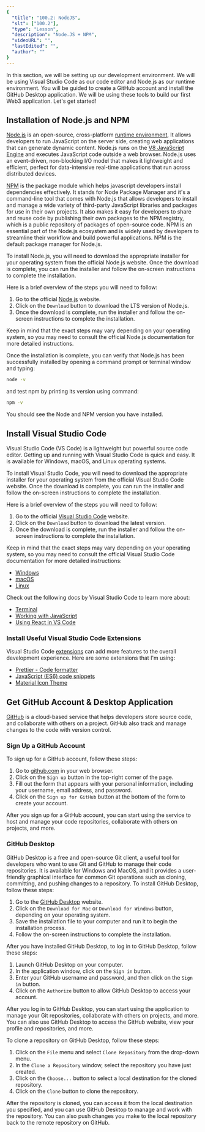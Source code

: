 ```yaml
---
{
  "title": "100.2: NodeJS",
  "slt": ["100.2"],
  "type": "Lesson",
  "description": "Node.JS + NPM",
  "videoURL": "",
  "lastEdited": "",
  "author": ""
}
---
```


In this section, we will be setting up our development environment. We will be using Visual Studio Code as our code editor and Node.js as our runtime environment. You will be guided to create a GitHub account and install the GitHub Desktop application. We will be using these tools to build our first Web3 application. Let's get started!

## Installation of Node.js and NPM

[Node.js](https://nodejs.org/) is an open-source, cross-platform [runtime environment](https://en.wikipedia.org/wiki/Runtime_system), It allows developers to run JavaScript on the server side, creating web applications that can generate dynamic content. Node.js runs on the [V8 JavaScript Engine](<https://en.wikipedia.org/wiki/V8_(JavaScript_engine)>) and executes JavaScript code outside a web browser. Node.js uses an event-driven, non-blocking I/O model that makes it lightweight and efficient, perfect for data-intensive real-time applications that run across distributed devices.

[NPM](https://www.npmjs.com/) is the package module which helps javascript developers install dependencies effectively. It stands for Node Package Manager and it's a command-line tool that comes with Node.js that allows developers to install and manage a wide variety of third-party JavaScript libraries and packages for use in their own projects. It also makes it easy for developers to share and reuse code by publishing their own packages to the NPM registry, which is a public repository of packages of open-source code. NPM is an essential part of the Node.js ecosystem and is widely used by developers to streamline their workflow and build powerful applications. NPM is the default package manager for Node.js.

To install Node.js, you will need to download the appropriate installer for your operating system from the official Node.js website. Once the download is complete, you can run the installer and follow the on-screen instructions to complete the installation.

Here is a brief overview of the steps you will need to follow:

1. Go to the official [Node.js](https://nodejs.org/) website.
2. Click on the `Download` button to download the LTS version of Node.js.
3. Once the download is complete, run the installer and follow the on-screen instructions to complete the installation.

Keep in mind that the exact steps may vary depending on your operating system, so you may need to consult the official Node.js documentation for more detailed instructions.

Once the installation is complete, you can verify that Node.js has been successfully installed by opening a command prompt or terminal window and typing:

```bash
node -v
```

and test npm by printing its version using command:

```bash
npm -v
```

You should see the Node and NPM version you have installed.

## Install Visual Studio Code

Visual Studio Code (VS Code) is a lightweight but powerful source code editor. Getting up and running with Visual Studio Code is quick and easy. It is available for Windows, macOS, and Linux operating systems.

To install Visual Studio Code, you will need to download the appropriate installer for your operating system from the official Visual Studio Code website. Once the download is complete, you can run the installer and follow the on-screen instructions to complete the installation.

Here is a brief overview of the steps you will need to follow:

1. Go to the official [Visual Studio Code](https://code.visualstudio.com/) website.
2. Click on the `Download` button to download the latest version.
3. Once the download is complete, run the installer and follow the on-screen instructions to complete the installation.

Keep in mind that the exact steps may vary depending on your operating
system, so you may need to consult the official Visual Studio Code
documentation for more detailed instructions:

- [Windows](https://code.visualstudio.com/docs/setup/windows)
- [macOS](https://code.visualstudio.com/docs/setup/mac)
- [Linux](https://code.visualstudio.com/docs/setup/linux)

Check out the following docs by Visual Studio Code to learn more about:

- [Terminal](https://code.visualstudio.com/docs/terminal/basics)
- [Working with JavaScript](https://code.visualstudio.com/docs/nodejs/working-with-javascript)
- [Using React in VS Code](https://code.visualstudio.com/docs/nodejs/reactjs-tutorial)

### Install Useful Visual Studio Code Extensions

Visual Studio Code [extensions](https://code.visualstudio.com/docs/nodejs/extensions) can add more features to the overall development experience. Here are
some extensions that I'm using:

- [Prettier - Code formatter](https://marketplace.visualstudio.com/items?itemName=esbenp.prettier-vscode)
- [JavaScript (ES6) code snippets](https://marketplace.visualstudio.com/items?itemName=xabikos.JavaScriptSnippets)
- [Material Icon Theme](https://marketplace.visualstudio.com/items?itemName=PKief.material-icon-theme)

## Get GitHub Account & Desktop Application

[GitHub](https://github.com/) is a cloud-based service that helps developers store source code, and
collaborate with others on a project. GitHub also track and manage
changes to the code with version control.

### Sign Up a GitHub Account

To sign up for a GitHub account, follow these steps:

1. Go to [github.com](https://github.com/signup) in your web browser.
2. Click on the `Sign up` button in the top-right corner of the page.
3. Fill out the form that appears with your personal information, including your username, email address, and password.
4. Click on the `Sign up for GitHub` button at the bottom of the form to create your account.

After you sign up for a GitHub account, you can start using the service
to host and manage your code repositories, collaborate with others on
projects, and more.

### GitHub Desktop

GitHub Desktop is a free and open-source Git client, a useful tool for
developers who want to use Git and GitHub to manage their code
repositories. It is available for Windows and MacOS, and it provides a
user-friendly graphical interface for common Git operations such as
cloning, committing, and pushing changes to a repository. To install
GitHub Desktop, follow these steps:

1. Go to the [GitHub Desktop](https://desktop.github.com/) website.
2. Click on the `Download for Mac` or `Download for Windows` button, depending on your operating system.
3. Save the installation file to your computer and run it to begin the installation process.
4. Follow the on-screen instructions to complete the installation.

After you have installed GitHub Desktop, to log in to GitHub Desktop,
follow these steps:

1. Launch GitHub Desktop on your computer.
2. In the application window, click on the `Sign in` button.
3. Enter your GitHub username and password, and then click on the `Sign in` button.
4. Click on the `Authorize` button to allow GitHub Desktop to access your
   account.

After you log in to GitHub Desktop, you can start using the application to manage your Git repositories, collaborate with others on projects, and more. You can also use GitHub Desktop to access the GitHub website, view your profile and repositories, and more.

To clone a repository on GitHub Desktop, follow these steps:

1. Click on the `File` menu and select `Clone Repository` from the drop-down menu.
2. In the `Clone a Repository` window, select the repository you have just created.
3. Click on the `Choose...` button to select a local destination for the cloned repository.
4. Click on the `Clone` button to clone the repository.

After the repository is cloned, you can access it from the local destination you specified, and you can use GitHub Desktop to manage and work with the repository. You can also push changes you make to the local repository back to the remote repository on GitHub.
